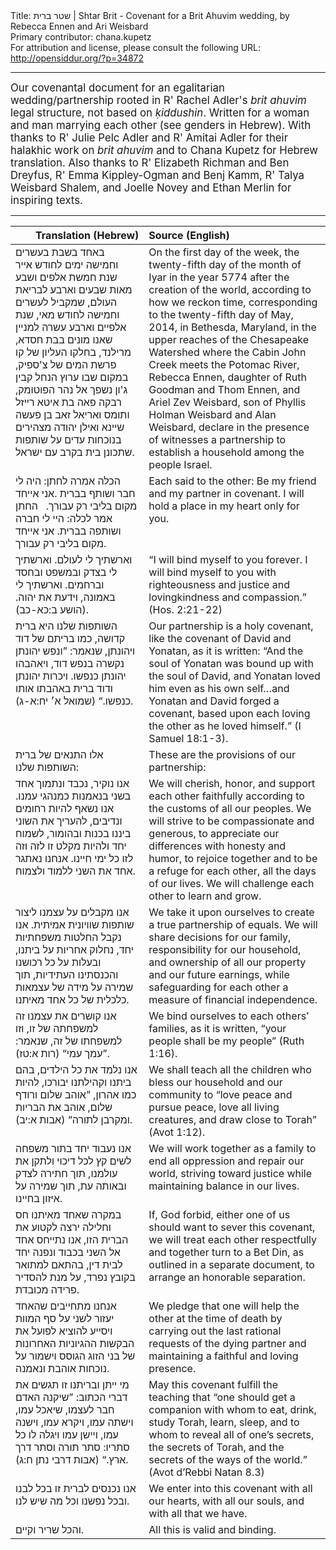 <html>
<head></head>
<body>
Title: שטר ברית | Shtar Brit - Covenant for a Brit Ahuvim wedding, by Rebecca Ennen and Ari Weisbard<br />
Primary contributor: chana.kupetz<br />
For attribution and license, please consult the following URL: <a href="http://opensiddur.org/?p=34872">http://opensiddur.org/?p=34872</a>
<p />
<hr />

<div class="english" style="font-size: 1.2em;">
Our covenantal document for an egalitarian wedding/partnership rooted in R' Rachel Adler's <em>brit ahuvim</em> legal structure, not based on <em>ḳiddushin</em>. Written for a woman and man marrying each other (see genders in Hebrew). With thanks to R' Julie Pelc Adler and R' Amitai Adler for their halakhic work on <em>brit ahuvim</em> and to Chana Kupetz for Hebrew translation. Also thanks to R' Elizabeth Richman and Ben Dreyfus, R' Emma Kippley-Ogman and Benj Kamm, R' Talya Weisbard Shalem, and Joelle Novey and Ethan Merlin for inspiring texts.
</div>

<hr />

<table style="margin-left: auto;margin-right: auto;" class="draggable">
<thead><tr><th id="x" style="text-align: right;">Translation (Hebrew)</th><th style="text-align: left;">Source (English)</th></tr></thead>
<tbody>
<tr><td style="vertical-align:top;">
<div class="commentary"><span lang="he">
באחד בשבת בעשרים וחמישה ימים לחודש אייר שנת חמשת אלפים ושבע מאות שבעים וארבע לבריאת העולם, שמקביל לעשרים וחמישה לחודש מאי, שנת אלפיים וארבע עשרה למניין שאנו מונים בבת חסדא, מרילנד, בחלקו העליון של קו פרשת המים של צ'ספיק, במקום שבו ערוץ הנחל קבין ג'ון נשפך אל נהר הפוטומק, רבקה פאה בת איטא רייזל ותומס ואריאל זאב בן פעשה שיינא ואילן יהודה מצהירים בנוכחות עדים על שותפות שתכונן בית בקרב עם ישראל.
</span></div></td>
 
<td style="vertical-align:top;">
<div class="english">
On the first day of the week, the twenty-fifth day of the month of Iyar in the year 5774 after the creation of the world, according to how we reckon time, corresponding to the twenty-fifth day of May, 2014, in Bethesda, Maryland, in the upper reaches of the Chesapeake Watershed where the Cabin John Creek meets the Potomac River, Rebecca Ennen, daughter of Ruth Goodman and Thom Ennen, and Ariel Zev Weisbard, son of Phyllis Holman Weisbard and Alan Weisbard, declare in the presence of witnesses a partnership to establish a household among the people Israel.  
</div></td></tr>


<tr><td style="vertical-align:top;">
<div class="liturgy"><span lang="he">
<span class="instruction">הכלה אמרה לחתן:</span> היה לי חבר ושותף בברית .אני אייחד מקום בליבי רק עבורך. 
&nbsp;
<span class="instruction">החתן אמר לכלה:</span> היי לי חברה ושותפה בברית. אני אייחד מקום בליבי רק עבורך. 
</span></div></td>
 
<td style="vertical-align:top;">
<div class="english">
<span class="instruction">Each said to the other:</span> Be my friend and my partner in covenant. I will hold a place in my heart only for you.
</div></td></tr>


<tr><td style="vertical-align:top;">
<div class="liturgy"><span lang="he">
וארשתיך לי לעולם. וארשתיך לי בצדק ובמשפט ובחסד וברחמים. וארשתיך לי באמונה, וידעת את יהוה. <span class="citation">(הושע ב:כא-כב)</span>.
</span></div></td>
 
<td style="vertical-align:top;">
<div class="english">
“I will bind myself to you forever. I will bind myself to you with righteousness and justice and lovingkindness and compassion.” <span class="citation">(Hos. 2:21-22)</span> 
</div></td></tr>


<tr><td style="vertical-align:top;">
<div class="liturgy"><span lang="he">
השותפות שלנו היא ברית קדושה, כמו בריתם של דוד ויהונתן, שנאמר: ”ונפש יהונתן נקשרה בנפש דוד, ויאהבהו יהונתן כנפשו. ויכרות יהונתן ודוד ברית באהבתו אותו כנפשו.“ <span class="citation">(שמואל א׳ יח:א-ג)</span>.
</span></div></td>
 
<td style="vertical-align:top;">
<div class="english">
Our partnership is a holy covenant, like the covenant of David and Yonatan, as it is written: “And the soul of Yonatan was bound up with the soul of David, and Yonatan loved him even as his own self…and Yonatan and David forged a covenant, based upon each loving the other as he loved himself.” <span class="citation">(I Samuel 18:1-3)</span>. 
</div></td></tr>


<tr><td style="vertical-align:top;">
<div class="liturgy"><span lang="he">
אלו התנאים של ברית השותפות שלנו:
</span></div></td>
 
<td style="vertical-align:top;">
<div class="english">
These are the provisions of our partnership:
</div></td></tr>


<tr><td style="vertical-align:top;">
<div class="liturgy"><span lang="he">
אנו נוקיר, נכבד ונתמוך אחד בשני בנאמנות כמנהגי עמנו. אנו נשאף להיות רחומים ונדיבים, להעריך את השוני ביננו בכנות ובהומור, לשמוח יחד ולהיות מקלט זו לזה וזה לזו כל ימי חיינו. אנחנו נאתגר אחד את השני ללמוד ולצמוח. 
</span></div></td>
 
<td style="vertical-align:top;">
<div class="english">
We will cherish, honor, and support each other faithfully according to the customs of all our peoples. We will strive to be compassionate and generous, to appreciate our differences with honesty and humor, to rejoice together and to be a refuge for each other, all the days of our lives. We will challenge each other to learn and grow.
</div></td></tr>


<tr><td style="vertical-align:top;">
<div class="liturgy"><span lang="he">
אנו מקבלים על עצמנו ליצור שותפות שוויונית אמיתית. אנו נקבל החלטות משפחתיות יחד, נחלוק אחריות על ביתנו, ובעלות על כל רכושנו והכנסתינו העתידיות, תוך שמירה על מידה של עצמאות כלכלית של כל אחד מאיתנו. 
</span></div></td>
 
<td style="vertical-align:top;">
<div class="english">
We take it upon ourselves to create a true partnership of equals. We will share decisions for our family, responsibility for our household, and ownership of all our property and our future earnings, while safeguarding for each other a measure of financial independence.
</div></td></tr>


<tr><td style="vertical-align:top;">
<div class="liturgy"><span lang="he">
אנו קושרים את עצמנו זה למשפחתה של זו, וזו למשפחתו של זה, שנאמר: ”עמך עמי“ <span class="citation">(רות א:טז)</span>.
</span></div></td>
 
<td style="vertical-align:top;">
<div class="english">
We bind ourselves to each others’ families, as it is written, “your people shall be my people” <span class="citation">(Ruth 1:16)</span>. 
</div></td></tr>


<tr><td style="vertical-align:top;">
<div class="liturgy"><span lang="he">
אנו נלמד את כל הילדים, בהם ביתנו וקהילתנו יבורכו, להיות כמו אהרון, ”אוהב שלום ורודף שלום, אוהב את הבריות ומקרבן לתורה“ <span class="citation">(אבות א:יב)</span>. 
</span></div></td>
 
<td style="vertical-align:top;">
<div class="english">
We shall teach all the children who bless our household and our community to “love peace and pursue peace, love all living creatures, and draw close to Torah” <span class="citation">(Avot 1:12)</span>. 
</div></td></tr>


<tr><td style="vertical-align:top;">
<div class="liturgy"><span lang="he">
אנו נעבוד יחד בתור משפחה לשים קץ לכל דיכוי ולתקן את עולמנו, תוך חתירה לצדק ובאותה עת, תוך שמירה על איזון בחיינו.
</span></div></td>
 
<td style="vertical-align:top;">
<div class="english">
We will work together as a family to end all oppression and repair our world, striving toward justice while maintaining balance in our lives. 
</div></td></tr>


<tr><td style="vertical-align:top;">
<div class="liturgy"><span lang="he">
במקרה שאחד מאיתנו חס וחלילה ירצה לקטוע את הברית הזו, אנו נתייחס אחד אל השני בכבוד ונפנה יחד לבית דין, בהתאם למתואר בקובץ נפרד, על מנת להסדיר פרידה מכובדת. 
</span></div></td>
 
<td style="vertical-align:top;">
<div class="english">
If, God forbid, either one of us should want to sever this covenant, we will treat each other respectfully and together turn to a Bet Din, as outlined in a separate document, to arrange an honorable separation.
</div></td></tr>


<tr><td style="vertical-align:top;">
<div class="liturgy"><span lang="he">
אנחנו מתחייבים שהאחד יעזור לשני על סף המוות ויסייע להוציא לפועל את הבקשות ההגיוניות האחרונות של בני הזוג הגוסס וישמור על נוכחות אוהבת ונאמנה.
</span></div></td>
 
<td style="vertical-align:top;">
<div class="english">
We pledge that one will help the other at the time of death by carrying out the last rational requests of the dying partner and maintaining a faithful and loving presence.
</div></td></tr>


<tr><td style="vertical-align:top;">
<div class="liturgy"><span lang="he">
מי ייתן ובריתנו זו תגשים את דברי הכתוב: ”שיקנה האדם חבר לעצמו, שיאכל עמו, וישתה עמו, ויקרא עמו, וישנה עמו, ויישן עמו ויגלה לו כל סתריו: סתר תורה וסתר דרך ארץ.“ <span class="citation">(אבות דרבי נתן ח:ג)</span>.
</span></div></td>
 
<td style="vertical-align:top;">
<div class="english">
May this covenant fulfill the teaching that “one should get a companion with whom to eat, drink, study Torah, learn, sleep, and to whom to reveal all of one’s secrets, the secrets of Torah, and the secrets of the ways of the world.” <span class="citation">(Avot d’Rebbi Natan 8.3)</span>
</div></td></tr>


<tr><td style="vertical-align:top;">
<div class="liturgy"><span lang="he">
אנו נכנסים לברית זו בכל לבנו ובכל נפשנו וכל מה שיש לנו.
</span></div></td>
 
<td style="vertical-align:top;">
<div class="english">
We enter into this covenant with all our hearts, with all our souls, and with all that we have.
</div></td></tr>


<tr><td style="vertical-align:top;">
<div class="liturgy"><span lang="he">
והכל שריר וקיים.
</span></div></td>
 
<td style="vertical-align:top;">
<div class="english">
All this is valid and binding.
</div></td></tr>
</tbody></table>

</body>
</html>